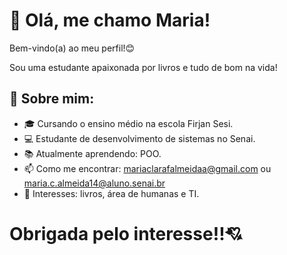 <h1 aligh="center">  🌸 Olá, me chamo Maria!</h1>
  
<p aligh="center">
  Bem-vindo(a) ao meu perfil!😊
  
  Sou uma estudante apaixonada por livros e tudo de bom na vida!
</p>


## 🚀 Sobre mim:

- 🎓 Cursando o ensino médio na escola Firjan Sesi.
- 💻 Estudante de desenvolvimento de sistemas no Senai.
- 📚 Atualmente aprendendo: POO.
- 📫 Como me encontrar: mariaclarafalmeidaa@gmail.com ou maria.c.almeida14@aluno.senai.br
- 🌱 Interesses: livros, área de humanas e TI.

<h1 aligh="center">  Obrigada pelo interesse!!💘</h1>

